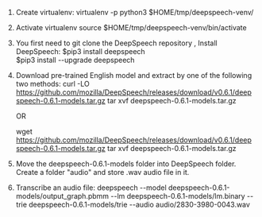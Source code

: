 1. Create virtualenv:
   virtualenv -p python3 $HOME/tmp/deepspeech-venv/
   
2. Activate virtualenv
   source $HOME/tmp/deepspeech-venv/bin/activate

3. You first need to git clone the DeepSpeech repository , Install DeepSpeech:
   $pip3 install deepspeech  
   $pip3 install --upgrade deepspeech  

4. Download pre-trained English model and extract by one of the following two methods:
   curl -LO https://github.com/mozilla/DeepSpeech/releases/download/v0.6.1/deepspeech-0.6.1-models.tar.gz
   tar xvf deepspeech-0.6.1-models.tar.gz
   
   OR
   
   wget https://github.com/mozilla/DeepSpeech/releases/download/v0.6.1/deepspeech-0.6.1-models.tar.gz
   tar xvf deepspeech-0.6.1-models.tar.gz

5. Move the deepspeech-0.6.1-models folder into DeepSpeech folder. Create a folder "audio" and store .wav audio file in it.

6. Transcribe an audio file:
   deepspeech --model deepspeech-0.6.1-models/output_graph.pbmm --lm deepspeech-0.6.1-models/lm.binary --trie deepspeech-0.6.1-models/trie --audio audio/2830-3980-0043.wav
